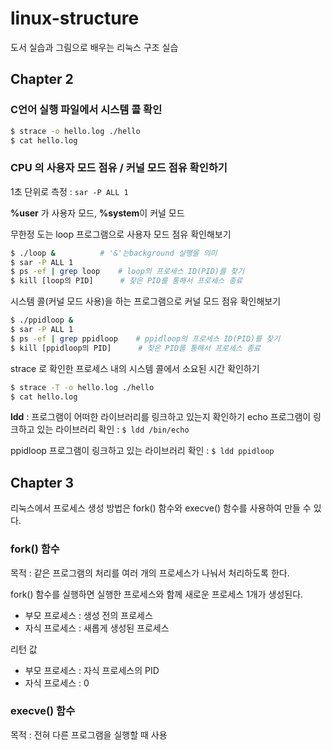 # linux-structure
도서 실습과 그림으로 배우는 리눅스 구조 실습

## Chapter 2
### C언어 실행 파일에서 시스템 콜 확인
```bash
$ strace -o hello.log ./hello
$ cat hello.log
```

### CPU 의 사용자 모드 점유 / 커널 모드 점유 확인하기
1초 단위로 측정 : `sar -P ALL 1`

<b>%user</b> 가 사용자 모드, <b>%system</b>이 커널 모드

무한정 도는 loop 프로그램으로 사용자 모드 점유 확인해보기
```bash
$ ./loop &          # '&'는background 실행을 의미
$ sar -P ALL 1
$ ps -ef | grep loop    # loop의 프로세스 ID(PID)를 찾기
$ kill [loop의 PID]      # 찾은 PID를 통해서 프로세스 종료
``` 

시스템 콜(커널 모드 사용)을 하는 프로그램으로 커널 모드 점유 확인해보기
```bash
$ ./ppidloop &
$ sar -P ALL 1
$ ps -ef | grep ppidloop    # ppidloop의 프로세스 ID(PID)를 찾기
$ kill [ppidloop의 PID]      # 찾은 PID를 통해서 프로세스 종료
```

strace 로 확인한 프로세스 내의 시스템 콜에서 소요된 시간 확인하기
```bash
$ strace -T -o hello.log ./hello
$ cat hello.log
```

<b>ldd</b> : 프로그램이 어떠한 라이브러리를 링크하고 있는지 확인하기
echo 프로그램이 링크하고 있는 라이브러리 확인 : `$ ldd /bin/echo`

ppidloop 프로그램이 링크하고 있는 라이브러리 확인 : `$ ldd ppidloop`

## Chapter 3
리눅스에서 프로세스 생성 방법은 fork() 함수와 execve() 함수를 사용하여 만들 수 있다.
 
### fork() 함수
목적 : 같은 프로그램의 처리를 여러 개의 프로세스가 나눠서 처리하도록 한다.

fork() 함수를 실행하면 실행한 프로세스와 함께 새로운 프로세스 1개가 생성된다.
* 부모 프로세스 : 생성 전의 프로세스
* 자식 프로세스 : 새롭게 생성된 프로세스

리턴 값
* 부모 프로세스 : 자식 프로세스의 PID
* 자식 프로세스 : 0

### execve() 함수
목적 : 전혀 다른 프로그램을 실행할 때 사용
